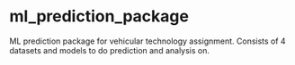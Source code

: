 # ml_prediction_package
ML prediction package for vehicular technology assignment. Consists of 4 datasets and models to do prediction and analysis on.
